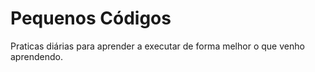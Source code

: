 # Pequenos Códigos
Praticas diárias para aprender a executar de forma melhor o que venho aprendendo.
